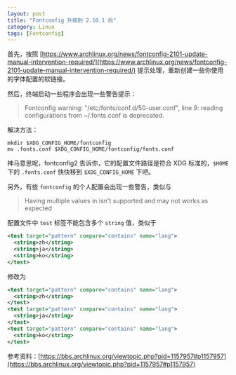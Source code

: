 ```yaml
---
layout: post
title: "Fontconfig 升级到 2.10.1 后"
category: Linux
tags: [Fontconfig]
---
```


首先，按照 [https://www.archlinux.org/news/fontconfig-2101-update-manual-intervention-required/](https://www.archlinux.org/news/fontconfig-2101-update-manual-intervention-required/) 提示处理，重新创建一些你使用的字体配置的软链接。

然后，终端启动一些程序会出现一些警告提示：

>Fontconfig warning: "/etc/fonts/conf.d/50-user.conf", line 9: reading configurations from ~/.fonts.conf is deprecated.

解决方法：

    mkdir $XDG_CONFIG_HOME/fontconfig
    mv .fonts.conf $XDG_CONFIG_HOME/fontconfig/fonts.conf

<!-- more -->

神马意思呢，fontconfig2 告诉你，它的配置文件路径是符合 XDG 标准的，`$HOME` 下的 `.fonts.conf` 快快移到 `$XDG_CONFIG_HOME` 下吧。

另外，有些 `fontconfig` 的个人配置会出现一些警告，类似与

>Having multiple values in <test> isn't supported and may not works as expected

配置文件中 `test` 标签不能包含多个 `string` 值，类似于

```xml
<test target="pattern" compare="contains" name="lang">
  <string>zh</string>
  <string>ja</string>
  <string>ko</string>
</test>
```

修改为

```xml
<test target="pattern" compare="contains" name="lang">
  <string>zh</string>
</test>
<test target="pattern" compare="contains" name="lang">
  <string>ja</string>
</test>
<test target="pattern" compare="contains" name="lang">
  <string>ko</string>
</test>
```

参考资料：[https://bbs.archlinux.org/viewtopic.php?pid=1157957#p1157957](https://bbs.archlinux.org/viewtopic.php?pid=1157957#p1157957)
